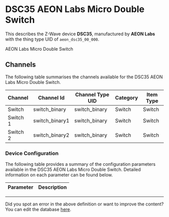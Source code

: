 
# DSC35 AEON Labs Micro Double Switch

This describes the Z-Wave device **DSC35**, manufactured by **AEON Labs** with the thing type UID of ```aeon_dsc35_00_000```. 

AEON Labs Micro Double Switch

## Channels
The following table summarises the channels available for the DSC35 AEON Labs Micro Double Switch.

| Channel | Channel Id | Channel Type UID | Category | Item Type |
|---------|------------|------------------|----------|-----------|
| Switch | switch_binary | switch_binary | Switch | Switch |
| Switch 1 | switch_binary1 | switch_binary | Switch | Switch |
| Switch 2 | switch_binary2 | switch_binary | Switch | Switch |




### Device Configuration
The following table provides a summary of the configuration parameters available in the DSC35 AEON Labs Micro Double Switch.
Detailed information on each parameter can be found below.

| Parameter   | Description |
|-------------|-------------|




---

Did you spot an error in the above definition or want to improve the content?
You can edit the database [here](http://www.cd-jackson.com/index.php/zwave/zwave-device-database/zwave-device-list/devicesummary/528).

